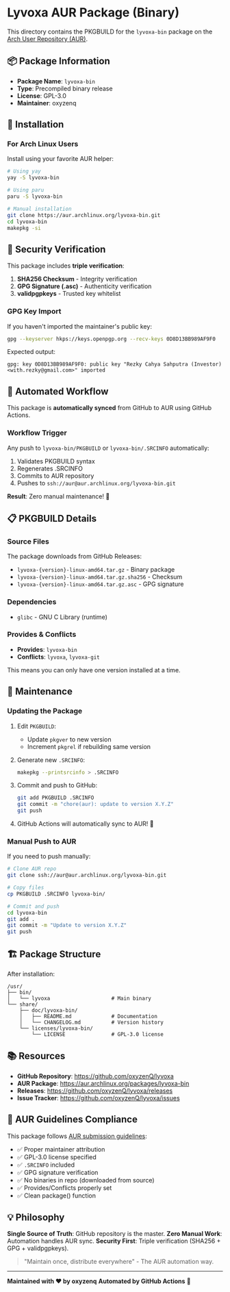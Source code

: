 # Lyvoxa AUR Package (Binary)

This directory contains the PKGBUILD for the `lyvoxa-bin` package on the [Arch User Repository (AUR)](https://aur.archlinux.org/packages/lyvoxa-bin).

## 📦 Package Information

- **Package Name**: `lyvoxa-bin`
- **Type**: Precompiled binary release
- **License**: GPL-3.0
- **Maintainer**: oxyzenq

## 🚀 Installation

### For Arch Linux Users

Install using your favorite AUR helper:

```bash
# Using yay
yay -S lyvoxa-bin

# Using paru
paru -S lyvoxa-bin

# Manual installation
git clone https://aur.archlinux.org/lyvoxa-bin.git
cd lyvoxa-bin
makepkg -si
```

## 🔐 Security Verification

This package includes **triple verification**:

1. **SHA256 Checksum** - Integrity verification
2. **GPG Signature (.asc)** - Authenticity verification
3. **validpgpkeys** - Trusted key whitelist

### GPG Key Import

If you haven't imported the maintainer's public key:

```bash
gpg --keyserver hkps://keys.openpgp.org --recv-keys 0D8D13BB989AF9F0
```

Expected output:
```
gpg: key 0D8D13BB989AF9F0: public key "Rezky Cahya Sahputra (Investor) <with.rezky@gmail.com>" imported
```

## 🤖 Automated Workflow

This package is **automatically synced** from GitHub to AUR using GitHub Actions.

### Workflow Trigger

Any push to `lyvoxa-bin/PKGBUILD` or `lyvoxa-bin/.SRCINFO` automatically:

1. Validates PKGBUILD syntax
2. Regenerates .SRCINFO
3. Commits to AUR repository
4. Pushes to `ssh://aur@aur.archlinux.org/lyvoxa-bin.git`

**Result**: Zero manual maintenance! 🎉

## 📋 PKGBUILD Details

### Source Files

The package downloads from GitHub Releases:
- `lyvoxa-{version}-linux-amd64.tar.gz` - Binary package
- `lyvoxa-{version}-linux-amd64.tar.gz.sha256` - Checksum
- `lyvoxa-{version}-linux-amd64.tar.gz.asc` - GPG signature

### Dependencies

- `glibc` - GNU C Library (runtime)

### Provides & Conflicts

- **Provides**: `lyvoxa-bin`
- **Conflicts**: `lyvoxa`, `lyvoxa-git`

This means you can only have one version installed at a time.

## 🔧 Maintenance

### Updating the Package

1. Edit `PKGBUILD`:
   - Update `pkgver` to new version
   - Increment `pkgrel` if rebuilding same version

2. Generate new `.SRCINFO`:
   ```bash
   makepkg --printsrcinfo > .SRCINFO
   ```

3. Commit and push to GitHub:
   ```bash
   git add PKGBUILD .SRCINFO
   git commit -m "chore(aur): update to version X.Y.Z"
   git push
   ```

4. GitHub Actions will automatically sync to AUR! 🚀

### Manual Push to AUR

If you need to push manually:

```bash
# Clone AUR repo
git clone ssh://aur@aur.archlinux.org/lyvoxa-bin.git

# Copy files
cp PKGBUILD .SRCINFO lyvoxa-bin/

# Commit and push
cd lyvoxa-bin
git add .
git commit -m "Update to version X.Y.Z"
git push
```

## 🏗️ Package Structure

After installation:

```
/usr/
├── bin/
│   └── lyvoxa                    # Main binary
└── share/
    ├── doc/lyvoxa-bin/
    │   ├── README.md             # Documentation
    │   └── CHANGELOG.md          # Version history
    └── licenses/lyvoxa-bin/
        └── LICENSE               # GPL-3.0 license
```

## 📚 Resources

- **GitHub Repository**: https://github.com/oxyzenQ/lyvoxa
- **AUR Package**: https://aur.archlinux.org/packages/lyvoxa-bin
- **Releases**: https://github.com/oxyzenQ/lyvoxa/releases
- **Issue Tracker**: https://github.com/oxyzenQ/lyvoxa/issues


## 🎯 AUR Guidelines Compliance

This package follows [AUR submission guidelines](https://wiki.archlinux.org/title/AUR_submission_guidelines):

- ✅ Proper maintainer attribution
- ✅ GPL-3.0 license specified
- ✅ `.SRCINFO` included
- ✅ GPG signature verification
- ✅ No binaries in repo (downloaded from source)
- ✅ Provides/Conflicts properly set
- ✅ Clean package() function

## 💡 Philosophy

**Single Source of Truth**: GitHub repository is the master.
**Zero Manual Work**: Automation handles AUR sync.
**Security First**: Triple verification (SHA256 + GPG + validpgpkeys).

> "Maintain once, distribute everywhere" - The AUR automation way.

---

**Maintained with ❤️ by oxyzenq**
**Automated by GitHub Actions** 🤖
